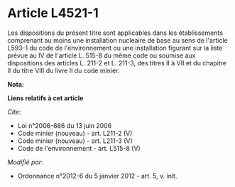 # Article L4521-1

Les dispositions du présent titre sont applicables dans les établissements comprenant au moins une installation nucléaire de
base au sens de l'article L593-1 du code de l'environnement ou une installation figurant sur la liste prévue au IV de
l'article L. 515-8 du même code ou soumise aux dispositions des articles L. 211-2 et L. 211-3, des titres II à VII et du
chapitre II du titre VIII du livre II du code minier.

**Nota:**



**Liens relatifs à cet article**

_Cite_:

  - Loi n°2006-686 du 13 juin 2006
  - Code minier (nouveau) - art. L211-2 (V)
  - Code minier (nouveau) - art. L211-3 (V)
  - Code de l'environnement - art. L515-8 (V)

_Modifié par_:

  - Ordonnance n°2012-6 du 5 janvier 2012 - art. 5, v. init.
